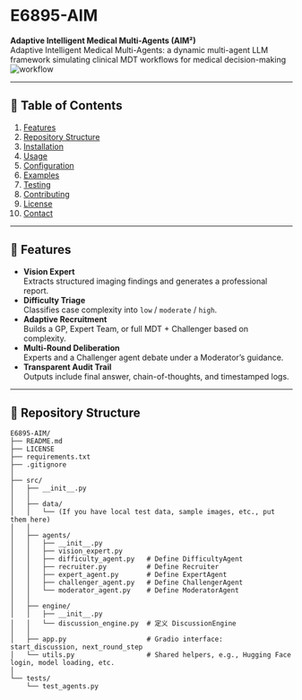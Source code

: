 # E6895-AIM

**Adaptive Intelligent Medical Multi-Agents (AIM²)**  
Adaptive Intelligent Medical Multi-Agents: a dynamic multi-agent LLM framework simulating clinical MDT workflows for medical decision-making
![workflow](https://github.com/user-attachments/assets/e4ad5614-d074-4961-85b5-9d20067b53c1)

---

## 📖 Table of Contents

1. [Features](#features)  
2. [Repository Structure](#repository-structure)  
3. [Installation](#installation)  
4. [Usage](#usage)  
5. [Configuration](#configuration)  
6. [Examples](#examples)  
7. [Testing](#testing)  
8. [Contributing](#contributing)  
9. [License](#license)  
10. [Contact](#contact)  

---

## 🌟 Features

- **Vision Expert**  
  Extracts structured imaging findings and generates a professional report.  
- **Difficulty Triage**  
  Classifies case complexity into `low` / `moderate` / `high`.  
- **Adaptive Recruitment**  
  Builds a GP, Expert Team, or full MDT + Challenger based on complexity.  
- **Multi-Round Deliberation**  
  Experts and a Challenger agent debate under a Moderator’s guidance.  
- **Transparent Audit Trail**  
  Outputs include final answer, chain-of-thoughts, and timestamped logs.  

---

## 📂 Repository Structure

```text
E6895-AIM/
├── README.md
├── LICENSE
├── requirements.txt
├── .gitignore
│
├── src/
│   ├── __init__.py
│   │
│   ├── data/
│   │   └── (If you have local test data, sample images, etc., put them here)
│   │
│   ├── agents/
│   │   ├── __init__.py
│   │   ├── vision_expert.py     
│   │   ├── difficulty_agent.py   # Define DifficultyAgent
│   │   ├── recruiter.py          # Define Recruiter
│   │   ├── expert_agent.py       # Define ExpertAgent
│   │   ├── challenger_agent.py   # Define ChallengerAgent
│   │   └── moderator_agent.py    # Define ModeratorAgent
│   │
│   ├── engine/
│   │   ├── __init__.py
│   │   └── discussion_engine.py  # 定义 DiscussionEngine
│   │
│   ├── app.py                    # Gradio interface: start_discussion, next_round_step
│   └── utils.py                  # Shared helpers, e.g., Hugging Face login, model loading, etc.
│
└── tests/
    └── test_agents.py          



